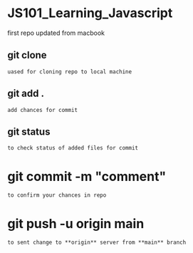 # JS101_Learning_Javascript
first repo 
updated from macbook


## git clone <url>
    uased for cloning repo to local machine

## git add .
    add chances for commit

## git status
    to check status of added files for commit

# git commit -m "comment"
    to confirm your chances in repo

# git push -u origin main
    to sent change to **origin** server from **main** branch

